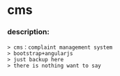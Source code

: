 # cms
### description:
    > cms：complaint management system
    > bootstrap+angularjs
    > just backup here
    > there is nothing want to say
